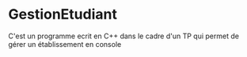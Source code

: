 # GestionEtudiant
C'est un programme ecrit en C++ dans le cadre d'un TP qui permet de gérer un établissement en console
